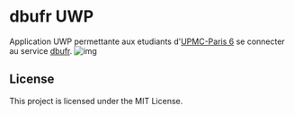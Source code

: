 # dbufr UWP

Application UWP permettante aux etudiants d'[UPMC-Paris 6](http://upmc.fr/) se connecter au service [dbufr](https://www-dbufr.ufr-info-p6.jussieu.fr/lmd/2004/master/auths/seeStudentMarks.php).
![img](http://i.imgur.com/b6Txe2R.jpg)
## License

This project is licensed under the MIT License.

